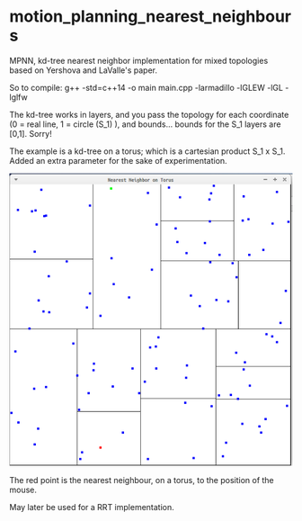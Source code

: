 # motion_planning_nearest_neighbours
MPNN, kd-tree nearest neighbor implementation for mixed topologies based on Yershova and LaValle's paper.

So to compile: g++ -std=c++14 -o main main.cpp -larmadillo -lGLEW -lGL -lglfw

The kd-tree works in layers, and you pass the topology for each coordinate (0 = real line, 1 = circle (S_1) ), and bounds...
bounds for the S_1 layers are [0,1]. Sorry!

The example is a kd-tree on a torus; which is a cartesian product S_1 x S_1. Added an extra parameter for the sake of experimentation.

![image](res_100.png)

The red point is the nearest neighbour, on a torus, to the position of the mouse.


May later be used for a RRT implementation.
